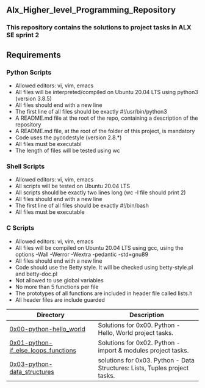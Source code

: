 ## Alx_Higher_level_Programming_Repository

### This repository contains the solutions to project tasks in ALX SE sprint 2

## Requirements

### Python Scripts
* Allowed editors: vi, vim, emacs
* All files will be interpreted/compiled on Ubuntu 20.04 LTS using python3 (version 3.8.5)
* All files should end with a new line
* The first line of all files should be exactly #!/usr/bin/python3
* A README.md file at the root of the repo, containing a description of the repository
* A README.md file, at the root of the folder of this project, is mandatory
* Code uses the pycodestyle (version 2.8.*)
* All files must be executabl
* The length of files will be tested using wc

### Shell Scripts
* Allowed editors: vi, vim, emacs
* All scripts will be tested on Ubuntu 20.04 LTS
* All scripts should be exactly two lines long (wc -l file should print 2)
* All files should end with a new line
* The first line of all files should be exactly #!/bin/bash
* All files must be executable

### C Scripts
* Allowed editors: vi, vim, emacs
* All files will be compiled on Ubuntu 20.04 LTS using gcc, using the options -Wall -Werror -Wextra -pedantic -std=gnu89
* All files should end with a new line
* Code should use the Betty style. It will be checked using betty-style.pl and betty-doc.pl
* Not allowed to use global variables
* No more than 5 functions per file
* The prototypes of all functions are included in header file called lists.h
* All header files are include guarded

| Directory | Description |
| --- | --- |
| [0x00-python-hello_world](./0x00-python-hello_world/) | Solutions for 0x00. Python - Hello, World project tasks. |
| [0x01-python-if_else_loops_functions](./0x01-python-if_else_loops_functions/) | Solutions for 0x02. Python - import & modules project tasks. |
| [0x03-python-data_structures](./0x03-python-data_structures/) | solutions for 0x03. Python - Data Structures: Lists, Tuples project tasks. |
